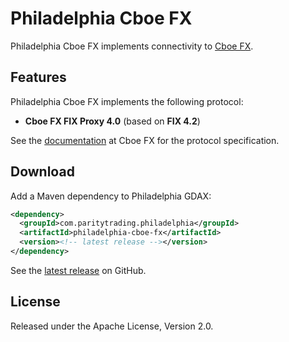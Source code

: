 # Philadelphia Cboe FX

Philadelphia Cboe FX implements connectivity to [Cboe FX][].

  [Cboe FX]: http://fx.cboe.com

## Features

Philadelphia Cboe FX implements the following protocol:

- **Cboe FX FIX Proxy 4.0** (based on **FIX 4.2**)

See the [documentation][] at Cboe FX for the protocol specification.

  [documentation]: http://fx.cboe.com/technology/apifix.jsp

## Download

Add a Maven dependency to Philadelphia GDAX:

```xml
<dependency>
  <groupId>com.paritytrading.philadelphia</groupId>
  <artifactId>philadelphia-cboe-fx</artifactId>
  <version><!-- latest release --></version>
</dependency>
```

See the [latest release][] on GitHub.

  [latest release]: https://github.com/paritytrading/philadelphia-extras/releases/latest

## License

Released under the Apache License, Version 2.0.
